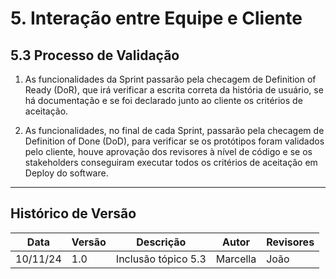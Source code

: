 # 5. Interação entre Equipe e Cliente

## 5.3 Processo de Validação

1. As funcionalidades da Sprint passarão pela checagem de Definition of Ready (DoR), que irá verificar a escrita correta da história de usuário, se há documentação e se foi declarado junto ao cliente os critérios de aceitação.

2. As funcionalidades, no final de cada Sprint, passarão pela checagem de Definition of Done (DoD), para verificar se os protótipos foram validados pelo cliente, houve aprovação dos revisores à nível de código e se os stakeholders conseguiram executar todos os critérios de aceitação em Deploy do software.

---

## Histórico de Versão
Data     | Versão | Descrição           | Autor    | Revisores 
-------- | ------ | ------------------- | -------- | ---------
10/11/24 | 1.0    | Inclusão tópico 5.3 | Marcella | João
